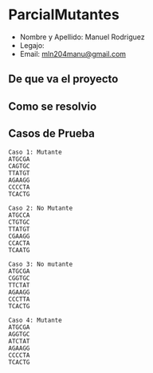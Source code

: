 # ParcialMutantes
* Nombre y Apellido: Manuel Rodriguez
* Legajo: 
* Email: mln204manu@gmail.com
## De que va el proyecto

## Como se resolvio

## Casos de Prueba
```
Caso 1: Mutante
ATGCGA
CAGTGC
TTATGT
AGAAGG
CCCCTA
TCACTG

Caso 2: No Mutante
ATGCCA
CTGTGC
TTATGT
CGAAGG
CCACTA
TCAATG

Caso 3: No mutante
ATGCGA
CGGTGC
TTCTAT
AGAAGG
CCCTTA
TCACTG

Caso 4: Mutante
ATGCGA
AGGTGC
ATCTAT
AGAAGG
CCCCTA
TCACTG

```